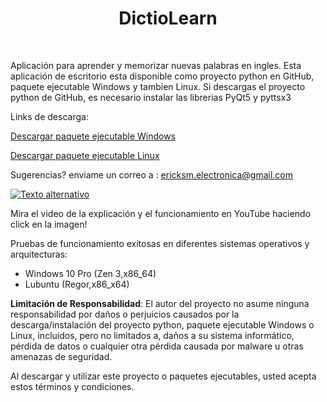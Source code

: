 <h1 align="center">DictioLearn</h1>
<br>

Aplicación para aprender y memorizar nuevas palabras en ingles.
Esta aplicación de escritorio esta disponible como proyecto python en GitHub, paquete ejecutable Windows y tambien Linux.
Si descargas el proyecto python de GitHub, es necesario instalar las librerias PyQt5 y pyttsx3

Links de descarga:

[Descargar paquete ejecutable Windows](https://mi-link1)

[Descargar paquete ejecutable Linux](https://mi-link2)

Sugerencias? enviame un correo a : ericksm.electronica@gmail.com

[![Texto alternativo](https://img.youtube.com/vi/xf6562S__Sg/maxresdefault.jpg)](https://www.youtube.com/watch?v=xf6562S__Sg)

Mira el video de la explicación y el funcionamiento en YouTube haciendo click en la imagen!

Pruebas de funcionamiento exitosas en diferentes sistemas operativos y arquitecturas:
- Windows 10 Pro (Zen 3,x86_64)
- Lubuntu (Regor,x86_x64)


**Limitación de Responsabilidad**:
El autor del proyecto no asume ninguna responsabilidad por daños o perjuicios causados por la descarga/instalación del proyecto python, paquete ejecutable Windows o Linux, incluidos, pero no limitados a, daños a su sistema informático, pérdida de datos o cualquier otra pérdida causada por malware u otras amenazas de seguridad.

Al descargar y utilizar este proyecto o paquetes ejecutables, usted acepta estos términos y condiciones.
